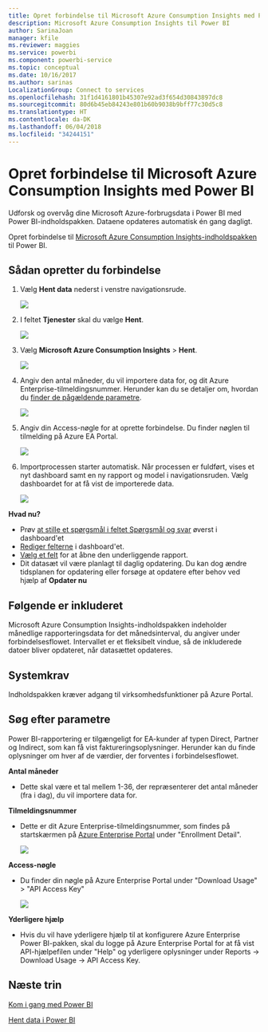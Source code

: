 ```yaml
---
title: Opret forbindelse til Microsoft Azure Consumption Insights med Power BI
description: Microsoft Azure Consumption Insights til Power BI
author: SarinaJoan
manager: kfile
ms.reviewer: maggies
ms.service: powerbi
ms.component: powerbi-service
ms.topic: conceptual
ms.date: 10/16/2017
ms.author: sarinas
LocalizationGroup: Connect to services
ms.openlocfilehash: 31f1d4161801b45307e92ad3f654d30843897dc8
ms.sourcegitcommit: 80d6b45eb84243e801b60b9038b9bff77c30d5c8
ms.translationtype: HT
ms.contentlocale: da-DK
ms.lasthandoff: 06/04/2018
ms.locfileid: "34244151"
---
```

# <a name="connect-to-microsoft-azure-consumption-insights-with-power-bi"></a>Opret forbindelse til Microsoft Azure Consumption Insights med Power BI
Udforsk og overvåg dine Microsoft Azure-forbrugsdata i Power BI med Power BI-indholdspakken. Dataene opdateres automatisk én gang dagligt.

Opret forbindelse til [Microsoft Azure Consumption Insights-indholdspakken](https://app.powerbi.com/getdata/services/azureconsumption) til Power BI.

## <a name="how-to-connect"></a>Sådan opretter du forbindelse
1. Vælg **Hent data** nederst i venstre navigationsrude.
   
    ![](media/service-connect-to-azure-consumption-insights/getdata.png)
2. I feltet **Tjenester** skal du vælge **Hent**.
   
   ![](media/service-connect-to-azure-consumption-insights/services.png)
3. Vælg **Microsoft Azure Consumption Insights** \> **Hent**. 
   
   ![](media/service-connect-to-azure-consumption-insights/mazureconsumption.png)
4. Angiv den antal måneder, du vil importere data for, og dit Azure Enterprise-tilmeldingsnummer. Herunder kan du se detaljer om, hvordan du [finder de pågældende parametre](#FindingParams).
   
    ![](media/service-connect-to-azure-consumption-insights/azureconsumptionparams.png)
5. Angiv din Access-nøgle for at oprette forbindelse. Du finder nøglen til tilmelding på Azure EA Portal. 
   
    ![](media/service-connect-to-azure-consumption-insights/msazureconsumptioncreds.png)
6. Importprocessen starter automatisk. Når processen er fuldført, vises et nyt dashboard samt en ny rapport og model i navigationsruden. Vælg dashboardet for at få vist de importerede data.
   
   ![](media/service-connect-to-azure-consumption-insights/msazureconsumptiondashboard.png)

**Hvad nu?**

* Prøv [at stille et spørgsmål i feltet Spørgsmål og svar](power-bi-q-and-a.md) øverst i dashboard'et
* [Rediger felterne](service-dashboard-edit-tile.md) i dashboard'et.
* [Vælg et felt](service-dashboard-tiles.md) for at åbne den underliggende rapport.
* Dit datasæt vil være planlagt til daglig opdatering. Du kan dog ændre tidsplanen for opdatering eller forsøge at opdatere efter behov ved hjælp af **Opdater nu**

## <a name="whats-included"></a>Følgende er inkluderet
Microsoft Azure Consumption Insights-indholdspakken indeholder månedlige rapporteringsdata for det månedsinterval, du angiver under forbindelsesflowet. Intervallet er et fleksibelt vindue, så de inkluderede datoer bliver opdateret, når datasættet opdateres.

## <a name="system-requirements"></a>Systemkrav
Indholdspakken kræver adgang til virksomhedsfunktioner på Azure Portal. 

<a name="FindingParams"></a>

## <a name="finding-parameters"></a>Søg efter parametre
Power BI-rapportering er tilgængeligt for EA-kunder af typen Direct, Partner og Indirect, som kan få vist faktureringsoplysninger. Herunder kan du finde oplysninger om hver af de værdier, der forventes i forbindelsesflowet.

**Antal måneder**

* Dette skal være et tal mellem 1-36, der repræsenterer det antal måneder (fra i dag), du vil importere data for.

**Tilmeldingsnummer**

* Dette er dit Azure Enterprise-tilmeldingsnummer, som findes på startskærmen på [Azure Enterprise Portal](https://ea.azure.com/) under "Enrollment Detail".
  
    ![](media/service-connect-to-azure-consumption-insights/params2.png)

**Access-nøgle**

* Du finder din nøgle på Azure Enterprise Portal under "Download Usage" > "API Access Key"
  
    ![](media/service-connect-to-azure-consumption-insights/creds2.png)

**Yderligere hjælp**

* Hvis du vil have yderligere hjælp til at konfigurere Azure Enterprise Power BI-pakken, skal du logge på Azure Enterprise Portal for at få vist API-hjælpefilen under "Help" og yderligere oplysninger under Reports -> Download Usage -> API Access Key. 

## <a name="next-steps"></a>Næste trin
[Kom i gang med Power BI](service-get-started.md)

[Hent data i Power BI](service-get-data.md)

